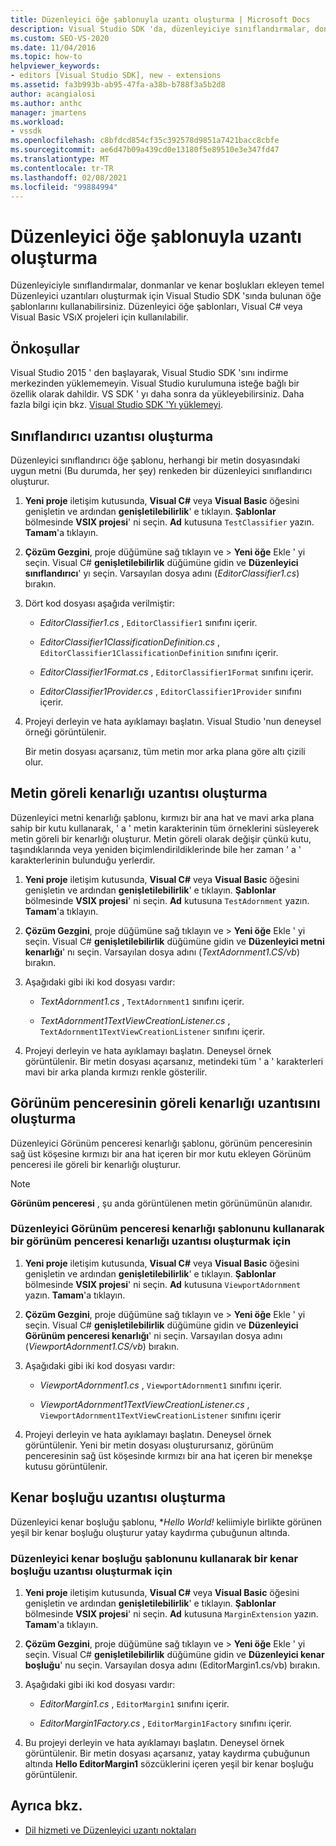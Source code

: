 ```yaml
---
title: Düzenleyici öğe şablonuyla uzantı oluşturma | Microsoft Docs
description: Visual Studio SDK 'da, düzenleyiciye sınıflandırmalar, donmanlar ve kenar boşlukları ekleyen temel Düzenleyici uzantıları oluşturmak için öğe şablonlarını nasıl kullanacağınızı öğrenin.
ms.custom: SEO-VS-2020
ms.date: 11/04/2016
ms.topic: how-to
helpviewer_keywords:
- editors [Visual Studio SDK], new - extensions
ms.assetid: fa3b993b-ab95-47fa-a38b-b788f3a5b2d8
author: acangialosi
ms.author: anthc
manager: jmartens
ms.workload:
- vssdk
ms.openlocfilehash: c8bfdcd854cf35c392578d9851a7421bacc8cbfe
ms.sourcegitcommit: ae6d47b09a439cd0e13180f5e89510e3e347fd47
ms.translationtype: MT
ms.contentlocale: tr-TR
ms.lasthandoff: 02/08/2021
ms.locfileid: "99884994"
---
```

# <a name="create-an-extension-with-an-editor-item-template"></a>Düzenleyici öğe şablonuyla uzantı oluşturma
Düzenleyiciyle sınıflandırmalar, donmanlar ve kenar boşlukları ekleyen temel Düzenleyici uzantıları oluşturmak için Visual Studio SDK 'sında bulunan öğe şablonlarını kullanabilirsiniz. Düzenleyici öğe şablonları, Visual C# veya Visual Basic VSıX projeleri için kullanılabilir.

## <a name="prerequisites"></a>Önkoşullar
 Visual Studio 2015 ' den başlayarak, Visual Studio SDK 'sını indirme merkezinden yüklememeyin. Visual Studio kurulumuna isteğe bağlı bir özellik olarak dahildir. VS SDK ' yı daha sonra da yükleyebilirsiniz. Daha fazla bilgi için bkz. [Visual Studio SDK 'Yı yüklemeyi](../extensibility/installing-the-visual-studio-sdk.md).

## <a name="create-a-classifier-extension"></a>Sınıflandırıcı uzantısı oluşturma
 Düzenleyici sınıflandırıcı öğe şablonu, herhangi bir metin dosyasındaki uygun metni (Bu durumda, her şey) renkeden bir düzenleyici sınıflandırıcı oluşturur.

1. **Yeni proje** iletişim kutusunda, **Visual C#** veya **Visual Basic** öğesini genişletin ve ardından **genişletilebilirlik**' e tıklayın. **Şablonlar** bölmesinde **VSIX projesi**' ni seçin. **Ad** kutusuna `TestClassifier` yazın. **Tamam**'a tıklayın.

2. **Çözüm Gezgini**, proje düğümüne sağ tıklayın ve   >  **Yeni öğe** Ekle ' yi seçin. Visual C# **genişletilebilirlik** düğümüne gidin ve **Düzenleyici sınıflandırıcı**' yı seçin. Varsayılan dosya adını (*EditorClassifier1.cs*) bırakın.

3. Dört kod dosyası aşağıda verilmiştir:

    - *EditorClassifier1.cs* , `EditorClassifier1` sınıfını içerir.

    - *EditorClassifier1ClassificationDefinition.cs* , `EditorClassifier1ClassificationDefinition` sınıfını içerir.

    - *EditorClassifier1Format.cs* , `EditorClassifier1Format`  sınıfını içerir.

    - *EditorClassifier1Provider.cs* , `EditorClassifier1Provider` sınıfını içerir.

4. Projeyi derleyin ve hata ayıklamayı başlatın. Visual Studio 'nun deneysel örneği görüntülenir.

     Bir metin dosyası açarsanız, tüm metin mor arka plana göre altı çizili olur.

## <a name="create-a-text-relative-adornment-extension"></a>Metin göreli kenarlığı uzantısı oluşturma
 Düzenleyici metni kenarlığı şablonu, kırmızı bir ana hat ve mavi arka plana sahip bir kutu kullanarak, ' a ' metin karakterinin tüm örneklerini süsleyerek metin göreli bir kenarlığı oluşturur. Metin göreli olarak değişir çünkü kutu, taşındıklarında veya yeniden biçimlendirildiklerinde bile her zaman ' a ' karakterlerinin bulunduğu yerlerdir.

1. **Yeni proje** iletişim kutusunda, **Visual C#** veya **Visual Basic** öğesini genişletin ve ardından **genişletilebilirlik**' e tıklayın. **Şablonlar** bölmesinde **VSIX projesi**' ni seçin. **Ad** kutusuna `TestAdornment` yazın. **Tamam**'a tıklayın.

2. **Çözüm Gezgini**, proje düğümüne sağ tıklayın ve   >  **Yeni öğe** Ekle ' yi seçin. Visual C# **genişletilebilirlik** düğümüne gidin ve **Düzenleyici metni kenarlığı**' nı seçin. Varsayılan dosya adını (*TextAdornment1.CS/vb*) bırakın.

3. Aşağıdaki gibi iki kod dosyası vardır:

    - *TextAdornment1.cs* , `TextAdornment1` sınıfını içerir.

    - *TextAdornment1TextViewCreationListener.cs* , `TextAdornment1TextViewCreationListener` sınıfını içerir.

4. Projeyi derleyin ve hata ayıklamayı başlatın. Deneysel örnek görüntülenir. Bir metin dosyası açarsanız, metindeki tüm ' a ' karakterleri mavi bir arka planda kırmızı renkle gösterilir.

## <a name="create-a-viewport-relative-adornment-extension"></a>Görünüm penceresinin göreli kenarlığı uzantısını oluşturma
 Düzenleyici Görünüm penceresi kenarlığı şablonu, görünüm penceresinin sağ üst köşesine kırmızı bir ana hat içeren bir mor kutu ekleyen Görünüm penceresi ile göreli bir kenarlığı oluşturur.

> [!NOTE]
> **Görünüm penceresi** , şu anda görüntülenen metin görünümünün alanıdır.

### <a name="to-create-a-viewport-adornment-extension-by-using-the-editor-viewport-adornment-template"></a>Düzenleyici Görünüm penceresi kenarlığı şablonunu kullanarak bir görünüm penceresi kenarlığı uzantısı oluşturmak için

1. **Yeni proje** iletişim kutusunda, **Visual C#** veya **Visual Basic** öğesini genişletin ve ardından **genişletilebilirlik**' e tıklayın. **Şablonlar** bölmesinde **VSIX projesi**' ni seçin. **Ad** kutusuna `ViewportAdornment` yazın. **Tamam**'a tıklayın.

2. **Çözüm Gezgini**, proje düğümüne sağ tıklayın ve   >  **Yeni öğe** Ekle ' yi seçin. Visual C# **genişletilebilirlik** düğümüne gidin ve **Düzenleyici Görünüm penceresi kenarlığı**' ni seçin. Varsayılan dosya adını (*ViewportAdornment1.CS/vb*) bırakın.

3. Aşağıdaki gibi iki kod dosyası vardır:

    - *ViewportAdornment1.cs* , `ViewportAdornment1` sınıfını içerir.

    - *ViewportAdornment1TextViewCreationListener.cs* , `ViewportAdornment1TextViewCreationListener` sınıfını içerir

4. Projeyi derleyin ve hata ayıklamayı başlatın. Deneysel örnek görüntülenir. Yeni bir metin dosyası oluşturursanız, görünüm penceresinin sağ üst köşesinde kırmızı bir ana hat içeren bir menekşe kutusu görüntülenir.

## <a name="create-a-margin-extension"></a>Kenar boşluğu uzantısı oluşturma
 Düzenleyici kenar boşluğu şablonu, **Hello World!* keliimiyle birlikte görünen yeşil bir kenar boşluğu oluşturur yatay kaydırma çubuğunun altında.

### <a name="to-create-a-margin-extension-by-using-the-editor-margin-template"></a>Düzenleyici kenar boşluğu şablonunu kullanarak bir kenar boşluğu uzantısı oluşturmak için

1. **Yeni proje** iletişim kutusunda, **Visual C#** veya **Visual Basic** öğesini genişletin ve ardından **genişletilebilirlik**' e tıklayın. **Şablonlar** bölmesinde **VSIX projesi**' ni seçin. **Ad** kutusuna `MarginExtension` yazın. **Tamam**'a tıklayın.

2. **Çözüm Gezgini**, proje düğümüne sağ tıklayın ve   >  **Yeni öğe** Ekle ' yi seçin. Visual C# **genişletilebilirlik** düğümüne gidin ve **Düzenleyici kenar boşluğu**' nu seçin. Varsayılan dosya adını (EditorMargin1.cs/vb) bırakın.

3. Aşağıdaki gibi iki kod dosyası vardır:

    - *EditorMargin1.cs* , `EditorMargin1` sınıfını içerir.

    - *EditorMargin1Factory.cs* , `EditorMargin1Factory` sınıfını içerir.

4. Bu projeyi derleyin ve hata ayıklamayı başlatın. Deneysel örnek görüntülenir. Bir metin dosyası açarsanız, yatay kaydırma çubuğunun altında **Hello EditorMargin1** sözcüklerini içeren yeşil bir kenar boşluğu görüntülenir.

## <a name="see-also"></a>Ayrıca bkz.
- [Dil hizmeti ve Düzenleyici uzantı noktaları](../extensibility/language-service-and-editor-extension-points.md)
